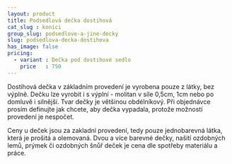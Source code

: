 ```yaml
---
layout: product
title: Podsedlová dečka dostihová
cat_slug : konici
group_slug: podsedlove-a-jine-decky
slug: podsedlova-decka-dostihova
has_image: false
pricing:
  - variant : Dečka pod dostihové sedlo
    price   : 750
---
```


Dostihová dečka v základním provedení je vyrobena pouze z látky, bez výplně.
Dečku lze vyrobit i s výplní - molitan v síle 0,5cm, 1cm nebo po domluvě i silnější.
Tvar dečky je většinou obdélníkový.
Při objednávce prosím definujte jak chcete, aby dečka vypadala, protože možností provedení je nespočet.

Ceny u deček jsou za zakladní provedení, tedy pouze jednobarevná látka, která je prošitá a olemovaná.
Dvou a více barevné dečky, našití ozdobných lemů, prýmek či ozdobných šnůř deček je cena dle spotřeby materiálu a práce.

